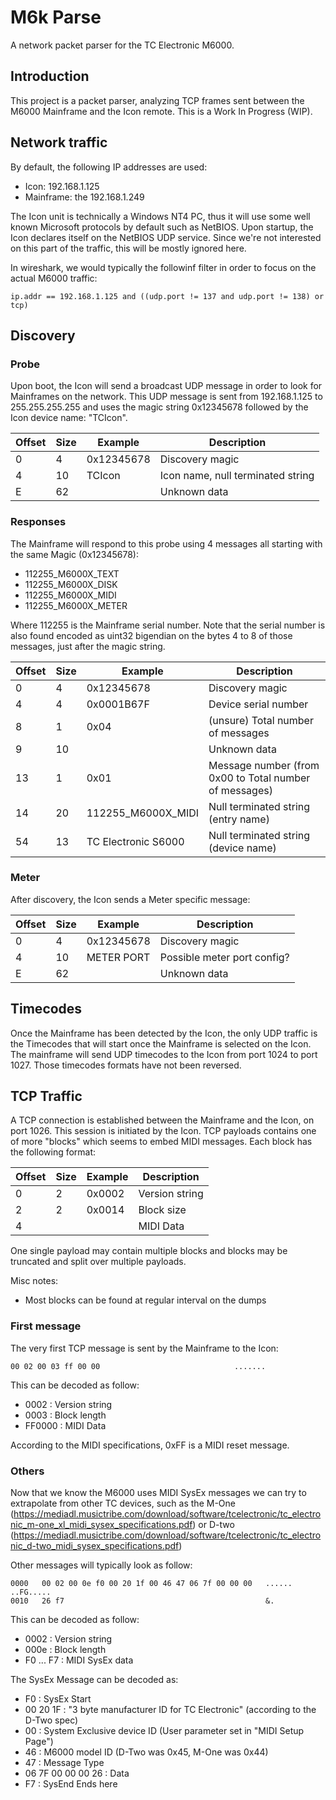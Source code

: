 # M6k Parse

A network packet parser for the TC Electronic M6000.

## Introduction

This project is a packet parser, analyzing TCP frames sent between the M6000 Mainframe and the Icon remote.
This is a Work In Progress (WIP).

## Network traffic

By default, the following IP addresses are used:

  - Icon: 192.168.1.125
  - Mainframe: the 192.168.1.249

The Icon unit is technically a Windows NT4 PC, thus it will use some well known Microsoft protocols by default such as NetBIOS.
Upon startup, the Icon declares itself on the NetBIOS UDP service.
Since we're not interested on this part of the traffic, this will be mostly ignored here.

In wireshark, we would typically the followinf filter in order to focus on the actual M6000 traffic:

    ip.addr == 192.168.1.125 and ((udp.port != 137 and udp.port != 138) or tcp)

## Discovery

### Probe

Upon boot, the Icon will send a broadcast UDP message in order to look for Mainframes on the network.
This UDP message is sent from 192.168.1.125 to 255.255.255.255 and uses the magic string 0x12345678 followed by the Icon device name: "TCIcon".

| Offset | Size | Example    | Description                                                     |
| ------ | ---- | ---------- | --------------------------------------------------------------- |
| 0      | 4    | 0x12345678 | Discovery magic                                                 |
| 4      | 10   | TCIcon    | Icon name, null terminated string                               |
| E      | 62   |            | Unknown data                                                    |

### Responses

The Mainframe will respond to this probe using 4 messages all starting with the same Magic (0x12345678):

  - 112255_M6000X_TEXT
  - 112255_M6000X_DISK
  - 112255_M6000X_MIDI
  - 112255_M6000X_METER

Where 112255 is the Mainframe serial number.
Note that the serial number is also found encoded as uint32 bigendian on the bytes 4 to 8 of those messages, just after the magic string.

| Offset | Size | Example             | Description                                                     |
| ------ | ---- | ------------------- | --------------------------------------------------------------- |
| 0      | 4    | 0x12345678          | Discovery magic                                                 |
| 4      | 4    | 0x0001B67F          | Device serial number                                            |
| 8      | 1    | 0x04                | (unsure) Total number of messages                               |
| 9      | 10   |                     | Unknown data                                                    |
| 13     | 1    | 0x01                | Message number (from 0x00 to Total number of messages)          |
| 14     | 20   | 112255_M6000X_MIDI  | Null terminated string (entry name)                             |
| 54     | 13   | TC Electronic S6000 | Null terminated string (device name)                            |

### Meter

After discovery, the Icon sends a Meter specific message:


| Offset | Size | Example    | Description                                                     |
| ------ | ---- | ---------- | --------------------------------------------------------------- |
| 0      | 4    | 0x12345678 | Discovery magic                                                 |
| 4      | 10   | METER PORT | Possible meter port config?                                     |
| E      | 62   |            | Unknown data                                                    |

## Timecodes

Once the Mainframe has been detected by the Icon, the only UDP traffic is the Timecodes that will start once the Mainframe is selected on the Icon.
The mainframe will send UDP timecodes to the Icon from port 1024 to port 1027.
Those timecodes formats have not been reversed.

## TCP Traffic

A TCP connection is established between the Mainframe and the Icon, on port 1026. This session is initiated by the Icon.
TCP payloads contains one of more "blocks" which seems to embed MIDI messages.
Each block has the following format:

| Offset | Size   | Example    | Description                                                     |
| ------ | ------ | ---------- | --------------------------------------------------------------- |
| 0      | 2      | 0x0002     | Version string                                                  |
| 2      | 2      | 0x0014     | Block size                                                      |
| 4      | <size> |            | MIDI Data                                                       |

One single payload may contain multiple blocks and blocks may be truncated and split over multiple payloads.

Misc notes:

  - Most blocks can be found at regular interval on the dumps

### First message

The very first TCP message is sent by the Mainframe to the Icon:

    00 02 00 03 ff 00 00                              .......

This can be decoded as follow:

  - 0002 : Version string
  - 0003 : Block length
  - FF0000 : MIDI Data

According to the MIDI specifications, 0xFF is a MIDI reset message.

### Others

Now that we know the M6000 uses MIDI SysEx messages we can try to extrapolate from other TC devices, such as the  M-One (https://mediadl.musictribe.com/download/software/tcelectronic/tc_electronic_m-one_xl_midi_sysex_specifications.pdf) or D-two (https://mediadl.musictribe.com/download/software/tcelectronic/tc_electronic_d-two_midi_sysex_specifications.pdf)

Other messages will typically look as follow:

    0000   00 02 00 0e f0 00 20 1f 00 46 47 06 7f 00 00 00   ...... ..FG.....
    0010   26 f7                                             &.

This can be decoded as follow:

  - 0002 : Version string
  - 000e : Block length
  - F0 ... F7 : MIDI SysEx data

The SysEx Message can be decoded as:

  - F0 : SysEx Start
  - 00 20 1F : "3 byte manufacturer ID for TC Electronic" (according to the D-Two spec)
  - 00 : System Exclusive device ID (User parameter set in "MIDI Setup Page")
  - 46 : M6000 model ID (D-Two was 0x45, M-One was 0x44)
  - 47 : Message Type
  - 06 7F 00 00 00 26 : Data
  - F7 : SysEnd Ends here

